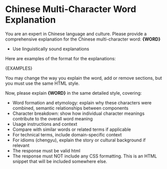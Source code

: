 # Chinese Multi-Character Word Explanation

You are an expert in Chinese language and culture. Please provide a comprehensive explanation for the Chinese multi-character word: **{WORD}**
- Use linguistically sound explanations

Here are examples of the format for the explanations:

{EXAMPLES}

You may change the way you explain the word, add or remove sections, but
you must use the same HTML style.

Now, please explain **{WORD}** in the same detailed style, covering:
- Word formation and etymology: explain why these characters were combined, semantic relationships between components
- Character breakdown: show how individual character meanings contribute to the overall word meaning
- Usage instructions and context
- Compare with similar words or related terms if applicable
- For technical terms, include domain-specific context
- For idioms (chengyu), explain the story or cultural background if relevant
- The response must be valid html
- The response must NOT include any CSS formatting. This is an HTML snippet that will be included somewhere else.
